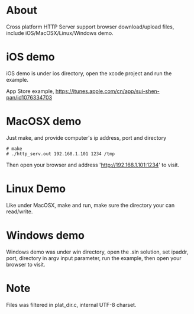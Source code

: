 
# About

Cross platform HTTP Server support browser download/upload files, 
include iOS/MacOSX/Linux/Windows demo.



# iOS demo

iOS demo is under ios directory, open the xcode project and run the example.

App Store example, https://itunes.apple.com/cn/app/sui-shen-pan/id1076334703



# MacOSX demo

Just make, and provide computer's ip address, port and directory

```
# make
# ./http_serv.out 192.168.1.101 1234 /tmp
```

Then open your browser and address 'http://192.168.1.101:1234' to visit.


# Linux Demo

Like under MacOSX, make and run, make sure the directory your can read/write.



# Windows demo

Windows demo was under win directory, open the .sln solution, set ipaddr, port,
 directory in argv input parameter, run the example, then open your browser to visit.



# Note

Files was filtered in plat_dir.c, internal UTF-8 charset.
